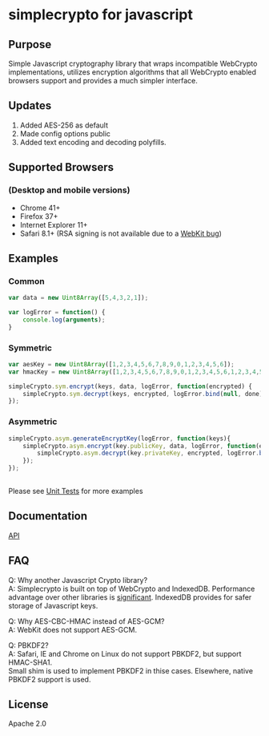 # simplecrypto for javascript

## Purpose

Simple Javascript cryptography library that wraps incompatible WebCrypto implementations, 
utilizes encryption algorithms that all WebCrypto enabled browsers support and provides 
a much simpler interface. 
## Updates

1. Added AES-256 as default
2. Made config options public 
3. Added text encoding and decoding polyfills.

## Supported Browsers

### (Desktop and mobile versions)
* Chrome 41+
* Firefox 37+
* Internet Explorer 11+
* Safari 8.1+ (RSA signing is not available due to a [WebKit bug](https://bugs.webkit.org/show_bug.cgi?id=144938))

## Examples

### Common
```javascript
var data = new Uint8Array([5,4,3,2,1]);

var logError = function() {
    console.log(arguments);
}    
```

### Symmetric
```javascript
var aesKey = new Uint8Array([1,2,3,4,5,6,7,8,9,0,1,2,3,4,5,6]);
var hmacKey = new Uint8Array([1,2,3,4,5,6,7,8,9,0,1,2,3,4,5,6,1,2,3,4,5,6,7,8,9,0,1,2,3,4,5,6]);

simpleCrypto.sym.encrypt(keys, data, logError, function(encrypted) {
    simpleCrypto.sym.decrypt(keys, encrypted, logError.bind(null, done), function(decrypted) {});
});
```

### Asymmetric
```javascript
simpleCrypto.asym.generateEncryptKey(logError, function(keys){
    simpleCrypto.asym.encrypt(key.publicKey, data, logError, function(encrypted) {
        simpleCrypto.asym.decrypt(key.privateKey, encrypted, logError.bind(null, done), function(decrypted){});
    });
});
    
```

Please see [Unit Tests](https://github.com/encryb/simplecrypto/tree/master/test) for more examples

## Documentation
[API](http://rawgit.com/encryb/simplecrypto/master/docs/modules/simpleCrypto.html)

## FAQ

Q: Why another Javascript Crypto library?  
A: Simplecrypto is built on top of WebCrypto and IndexedDB. Performance advantage over other libraries is 
[significant](https://medium.com/@encryb/comparing-performance-of-javascript-cryptography-libraries-42fb138116f3). 
IndexedDB provides for safer storage of Javascript keys.

Q: Why AES-CBC-HMAC instead of AES-GCM?  
A: WebKit does not support AES-GCM.

Q: PBKDF2?  
A: Safari, IE and Chrome on Linux do not support PBKDF2, but support HMAC-SHA1.  
Small shim is used to implement PBKDF2 in thise cases. Elsewhere, native PBKDF2 support is used. 

## License
Apache 2.0


